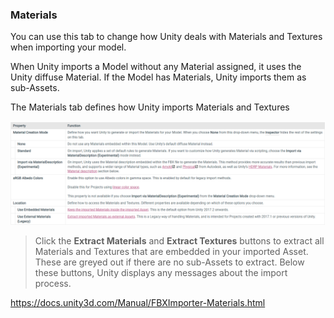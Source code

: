 ### Materials
You can use this tab to change how Unity deals with Materials and Textures when importing your model.

When Unity imports a Model without any Material assigned, it uses the Unity diffuse Material. If the Model has Materials, Unity imports them as sub-Assets.


The Materials tab defines how Unity imports Materials and Textures

![](./matrial_tab_property.png)

> Click the **Extract Materials** and **Extract Textures** buttons to extract all Materials and Textures that are embedded in your imported Asset. These are greyed out if there are no sub-Assets to extract. Below these buttons, Unity displays any messages about the import process.



https://docs.unity3d.com/Manual/FBXImporter-Materials.html


